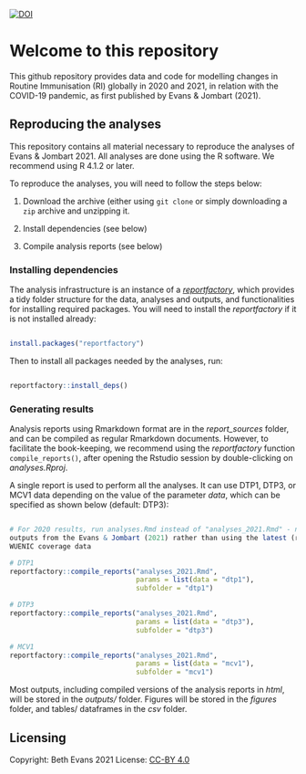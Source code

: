[![DOI](https://zenodo.org/badge/DOI/10.5281/zenodo.5750111.svg)](https://doi.org/10.5281/zenodo.5750111)


# Welcome to this repository

This github repository provides data and code for modelling changes in Routine
Immunisation (RI) globally in 2020 and 2021, in relation with the COVID-19 pandemic, 
as first published by Evans & Jombart (2021).


## Reproducing the analyses

This repository contains all material necessary to reproduce the analyses of
Evans & Jombart 2021. All analyses are done using the R software. We recommend
using R 4.1.2 or later.

To reproduce the analyses, you will need to follow the steps below:

1. Download the archive (either using `git clone` or simply downloading a `zip`
   archive and unzipping it.
   
2. Install dependencies (see below)

3. Compile analysis reports (see below)



### Installing dependencies

The analysis infrastructure is an instance of a
[*reportfactory*](https://www.reconverse.org/reportfactory/), which provides a
tidy folder structure for the data, analyses and outputs, and functionalities
for installing required packages. You will need to install the *reportfactory*
if it is not installed already:

```r

install.packages("reportfactory")

```

Then to install all packages needed by the analyses, run:
```r

reportfactory::install_deps()

```



### Generating results

Analysis reports using Rmarkdown format are in the *report_sources* folder, and
can be compiled as regular Rmarkdown documents. However, to facilitate the
book-keeping, we recommend using the *reportfactory* function
`compile_reports()`, after opening the Rstudio session by double-clicking on
*analyses.Rproj*.

A single report is used to perform all the analyses. It can use DTP1, DTP3, or MCV1
data depending on the value of the parameter *data*, which can be specified as
shown below (default: DTP3):

```r

# For 2020 results, run analyses.Rmd instead of "analyses_2021.Rmd" - note that this re-creates 
outputs from the Evans & Jombart (2021) rather than using the latest (retrospectively updated)
WUENIC coverage data 

# DTP1
reportfactory::compile_reports("analyses_2021.Rmd",
                               params = list(data = "dtp1"),
                               subfolder = "dtp1")

# DTP3
reportfactory::compile_reports("analyses_2021.Rmd",
                               params = list(data = "dtp3"),
                               subfolder = "dtp3")

# MCV1
reportfactory::compile_reports("analyses_2021.Rmd",
                               params = list(data = "mcv1"),
                               subfolder = "mcv1")

```

Most outputs, including compiled versions of the analysis reports in *html*,
will be stored in the *outputs/* folder. Figures will be stored in the *figures*
folder, and tables/ dataframes in the *csv* folder.


## Licensing
Copyright: Beth Evans 2021
License: [CC-BY 4.0](https://creativecommons.org/licenses/by/4.0/)
